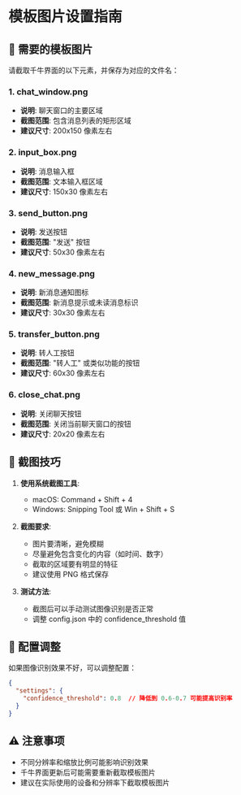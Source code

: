 <!--
 * @Author: jack ning github@bytedesk.com
 * @Date: 2025-08-17 14:19:54
 * @LastEditors: jack ning github@bytedesk.com
 * @LastEditTime: 2025-08-17 14:22:07
 * @FilePath: /dify-on-qianniu/electron-dify-bot/templates/README.md
 * @Description: 这是默认设置,请设置`customMade`, 打开koroFileHeader查看配置 进行设置: https://github.com/OBKoro1/koro1FileHeader/wiki/%E9%85%8D%E7%BD%AE
-->
# 模板图片设置指南

## 📸 需要的模板图片

请截取千牛界面的以下元素，并保存为对应的文件名：

### 1. chat_window.png

- **说明**: 聊天窗口的主要区域
- **截图范围**: 包含消息列表的矩形区域
- **建议尺寸**: 200x150 像素左右

### 2. input_box.png  

- **说明**: 消息输入框
- **截图范围**: 文本输入框区域
- **建议尺寸**: 150x30 像素左右

### 3. send_button.png

- **说明**: 发送按钮
- **截图范围**: "发送" 按钮
- **建议尺寸**: 50x30 像素左右

### 4. new_message.png

- **说明**: 新消息通知图标
- **截图范围**: 新消息提示或未读消息标识
- **建议尺寸**: 30x30 像素左右

### 5. transfer_button.png

- **说明**: 转人工按钮
- **截图范围**: "转人工" 或类似功能的按钮
- **建议尺寸**: 60x30 像素左右

### 6. close_chat.png

- **说明**: 关闭聊天按钮
- **截图范围**: 关闭当前聊天窗口的按钮
- **建议尺寸**: 20x20 像素左右

## 📝 截图技巧

1. **使用系统截图工具**:
   - macOS: Command + Shift + 4
   - Windows: Snipping Tool 或 Win + Shift + S

2. **截图要求**:
   - 图片要清晰，避免模糊
   - 尽量避免包含变化的内容（如时间、数字）
   - 截取的区域要有明显的特征
   - 建议使用 PNG 格式保存

3. **测试方法**:
   - 截图后可以手动测试图像识别是否正常
   - 调整 config.json 中的 confidence_threshold 值

## 🔧 配置调整

如果图像识别效果不好，可以调整配置：

```json
{
  "settings": {
    "confidence_threshold": 0.8  // 降低到 0.6-0.7 可能提高识别率
  }
}
```

## ⚠️ 注意事项

- 不同分辨率和缩放比例可能影响识别效果
- 千牛界面更新后可能需要重新截取模板图片
- 建议在实际使用的设备和分辨率下截取模板图片

